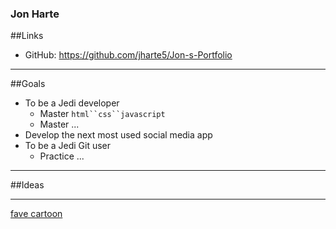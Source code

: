 ### Jon Harte

##Links

* GitHub: https://github.com/jharte5/Jon-s-Portfolio

---

##Goals

* To be a Jedi developer
    * Master `html``css``javascript`
    * Master ...
* Develop the next most used social media app    
* To be a Jedi Git user
    * Practice ...
    
---

##Ideas

---

[fave cartoon](https://www.deviantart.com/deer-head/art/Young-Straw-Hats-433324857)

